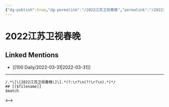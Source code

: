 ```yaml
---
{"dg-publish":true,"dg-permalink":"/2022江苏卫视春晚","permalink":"/2022江苏卫视春晚/"}
---
```


# 2022江苏卫视春晚

## Linked Mentions
- [[100 Daily/2022-03-31\|2022-03-31]]


---

```expander
/.*\[\[2022江苏卫视春晚\]\].*(?:\r?\n(?!\r?\n).*)*/
## [[$filename]]
$match
```

<-->
